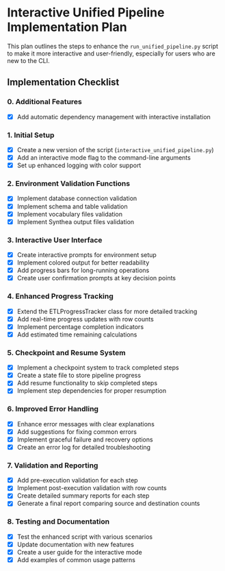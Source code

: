 # Interactive Unified Pipeline Implementation Plan

This plan outlines the steps to enhance the `run_unified_pipeline.py` script to make it more interactive and user-friendly, especially for users who are new to the CLI.

## Implementation Checklist

### 0. Additional Features
- [x] Add automatic dependency management with interactive installation

### 1. Initial Setup
- [x] Create a new version of the script (`interactive_unified_pipeline.py`)
- [x] Add an interactive mode flag to the command-line arguments
- [x] Set up enhanced logging with color support

### 2. Environment Validation Functions
- [x] Implement database connection validation
- [x] Implement schema and table validation
- [x] Implement vocabulary files validation
- [x] Implement Synthea output files validation

### 3. Interactive User Interface
- [x] Create interactive prompts for environment setup
- [x] Implement colored output for better readability
- [x] Add progress bars for long-running operations
- [x] Create user confirmation prompts at key decision points

### 4. Enhanced Progress Tracking
- [x] Extend the ETLProgressTracker class for more detailed tracking
- [x] Add real-time progress updates with row counts
- [x] Implement percentage completion indicators
- [x] Add estimated time remaining calculations

### 5. Checkpoint and Resume System
- [x] Implement a checkpoint system to track completed steps
- [x] Create a state file to store pipeline progress
- [x] Add resume functionality to skip completed steps
- [x] Implement step dependencies for proper resumption

### 6. Improved Error Handling
- [x] Enhance error messages with clear explanations
- [x] Add suggestions for fixing common errors
- [x] Implement graceful failure and recovery options
- [x] Create an error log for detailed troubleshooting

### 7. Validation and Reporting
- [x] Add pre-execution validation for each step
- [x] Implement post-execution validation with row counts
- [x] Create detailed summary reports for each step
- [x] Generate a final report comparing source and destination counts

### 8. Testing and Documentation
- [x] Test the enhanced script with various scenarios
- [x] Update documentation with new features
- [x] Create a user guide for the interactive mode
- [x] Add examples of common usage patterns
